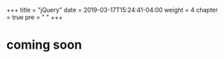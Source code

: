 +++
title = "jQuery"
date = 2019-03-17T15:24:41-04:00
weight = 4
chapter = true
pre = "<i class='fas fa-dollar-sign'></i> "
+++


# coming soon

